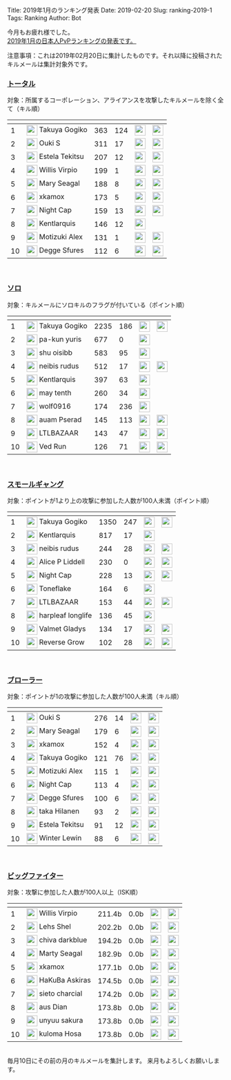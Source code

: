 Title: 2019年1月のランキング発表
Date: 2019-02-20
Slug: ranking-2019-1
Tags: Ranking
Author: Bot

今月もお疲れ様でした。  
<a href="https://evekatsu.github.io/ranking/?date=2019-1" target="_blank">2019年1月の日本人PvPランキングの発表です。</a>

注意事項：これは2019年02月20日に集計したものです。それ以降に投稿されたキルメールは集計対象外です。


<h3><a href="https://evekatsu.github.io/ranking/?date=2019-1" target="_blank">トータル</a></h3>

対象：所属するコーポレーション、アライアンスを攻撃したキルメールを除く全て（キル順）

| <span class="glyphicon glyphicon-sort-by-attributes-alt"></span> | <span class="glyphicon glyphicon-user"></span> | <span class="glyphicon glyphicon-plus"></span> | <span class="glyphicon glyphicon-minus"></span> | <span class="glyphicon glyphicon-tower"></span> | <span class="glyphicon glyphicon-star"></span> |
| ---- | ---- | ---- | ---- | ---- | ---- |
| 1 |  <img style="margin: 0px; width: 25px; display: inline; vertical-align:middle;" src="https://evekatsu.github.io/data/character/95235307_32.jpg"> Takuya Gogiko |  363 |  124 |  <img style="margin: 0px; width: 25px; display: inline; vertical-align:middle;" src="https://evekatsu.github.io/data/corporation/306830202_32.png"> | <img style="margin: 0px; width: 25px; display: inline; vertical-align:middle;" src="https://evekatsu.github.io/data/alliance/99004357_32.png"> |
| 2 |  <img style="margin: 0px; width: 25px; display: inline; vertical-align:middle;" src="https://evekatsu.github.io/data/character/95799510_32.jpg"> Ouki S |  311 |  17 |  <img style="margin: 0px; width: 25px; display: inline; vertical-align:middle;" src="https://evekatsu.github.io/data/corporation/98476559_32.png"> | <img style="margin: 0px; width: 25px; display: inline; vertical-align:middle;" src="https://evekatsu.github.io/data/alliance/1354830081_32.png"> |
| 3 |  <img style="margin: 0px; width: 25px; display: inline; vertical-align:middle;" src="https://evekatsu.github.io/data/character/2113036332_32.jpg"> Estela Tekitsu |  207 |  12 |  <img style="margin: 0px; width: 25px; display: inline; vertical-align:middle;" src="https://evekatsu.github.io/data/corporation/98476559_32.png"> | <img style="margin: 0px; width: 25px; display: inline; vertical-align:middle;" src="https://evekatsu.github.io/data/alliance/1354830081_32.png"> |
| 4 |  <img style="margin: 0px; width: 25px; display: inline; vertical-align:middle;" src="https://evekatsu.github.io/data/character/2112685569_32.jpg"> Willis Virpio |  199 |  1 |  <img style="margin: 0px; width: 25px; display: inline; vertical-align:middle;" src="https://evekatsu.github.io/data/corporation/98476559_32.png"> | <img style="margin: 0px; width: 25px; display: inline; vertical-align:middle;" src="https://evekatsu.github.io/data/alliance/1354830081_32.png"> |
| 5 |  <img style="margin: 0px; width: 25px; display: inline; vertical-align:middle;" src="https://evekatsu.github.io/data/character/95951870_32.jpg"> Mary Seagal |  188 |  8 |  <img style="margin: 0px; width: 25px; display: inline; vertical-align:middle;" src="https://evekatsu.github.io/data/corporation/98476559_32.png"> | <img style="margin: 0px; width: 25px; display: inline; vertical-align:middle;" src="https://evekatsu.github.io/data/alliance/1354830081_32.png"> |
| 6 |  <img style="margin: 0px; width: 25px; display: inline; vertical-align:middle;" src="https://evekatsu.github.io/data/character/2112017275_32.jpg"> xkamox |  173 |  5 |  <img style="margin: 0px; width: 25px; display: inline; vertical-align:middle;" src="https://evekatsu.github.io/data/corporation/98055960_32.png"> | <img style="margin: 0px; width: 25px; display: inline; vertical-align:middle;" src="https://evekatsu.github.io/data/alliance/99001954_32.png"> |
| 7 |  <img style="margin: 0px; width: 25px; display: inline; vertical-align:middle;" src="https://evekatsu.github.io/data/character/94127438_32.jpg"> Night Cap |  159 |  13 |  <img style="margin: 0px; width: 25px; display: inline; vertical-align:middle;" src="https://evekatsu.github.io/data/corporation/98572367_32.png"> | <img style="margin: 0px; width: 25px; display: inline; vertical-align:middle;" src="https://evekatsu.github.io/data/alliance/99006941_32.png"> |
| 8 |  <img style="margin: 0px; width: 25px; display: inline; vertical-align:middle;" src="https://evekatsu.github.io/data/character/94500364_32.jpg"> Kentlarquis |  146 |  12 |  <img style="margin: 0px; width: 25px; display: inline; vertical-align:middle;" src="https://evekatsu.github.io/data/corporation/98574865_32.png"> |  |
| 9 |  <img style="margin: 0px; width: 25px; display: inline; vertical-align:middle;" src="https://evekatsu.github.io/data/character/95562357_32.jpg"> Motizuki Alex |  131 |  1 |  <img style="margin: 0px; width: 25px; display: inline; vertical-align:middle;" src="https://evekatsu.github.io/data/corporation/98418839_32.png"> | <img style="margin: 0px; width: 25px; display: inline; vertical-align:middle;" src="https://evekatsu.github.io/data/alliance/99006941_32.png"> |
| 10 |  <img style="margin: 0px; width: 25px; display: inline; vertical-align:middle;" src="https://evekatsu.github.io/data/character/95451107_32.jpg"> Degge Sfures |  112 |  6 |  <img style="margin: 0px; width: 25px; display: inline; vertical-align:middle;" src="https://evekatsu.github.io/data/corporation/98476559_32.png"> | <img style="margin: 0px; width: 25px; display: inline; vertical-align:middle;" src="https://evekatsu.github.io/data/alliance/1354830081_32.png"> |


<br />
<h3><a href="https://evekatsu.github.io/ranking/?date=2019-1&k=0" target="_blank">ソロ</a></h3>

対象：キルメールにソロキルのフラグが付いている（ポイント順）

| <span class="glyphicon glyphicon-sort-by-attributes-alt"></span> | <span class="glyphicon glyphicon-user"></span> | <span class="glyphicon glyphicon-plus"></span> | <span class="glyphicon glyphicon-minus"></span> | <span class="glyphicon glyphicon-tower"></span> | <span class="glyphicon glyphicon-star"></span> |
| ---- | ---- | ---- | ---- | ---- | ---- |
| 1 |  <img style="margin: 0px; width: 25px; display: inline; vertical-align:middle;" src="https://evekatsu.github.io/data/character/95235307_32.jpg"> Takuya Gogiko |  2235 |  186 |  <img style="margin: 0px; width: 25px; display: inline; vertical-align:middle;" src="https://evekatsu.github.io/data/corporation/306830202_32.png"> | <img style="margin: 0px; width: 25px; display: inline; vertical-align:middle;" src="https://evekatsu.github.io/data/alliance/99004357_32.png"> |
| 2 |  <img style="margin: 0px; width: 25px; display: inline; vertical-align:middle;" src="https://evekatsu.github.io/data/character/92974461_32.jpg"> pa-kun yuris |  677 |  0 |  <img style="margin: 0px; width: 25px; display: inline; vertical-align:middle;" src="https://evekatsu.github.io/data/corporation/98354167_32.png"> |  |
| 3 |  <img style="margin: 0px; width: 25px; display: inline; vertical-align:middle;" src="https://evekatsu.github.io/data/character/95249176_32.jpg"> shu oisibb |  583 |  95 |  <img style="margin: 0px; width: 25px; display: inline; vertical-align:middle;" src="https://evekatsu.github.io/data/corporation/98494681_32.png"> |  |
| 4 |  <img style="margin: 0px; width: 25px; display: inline; vertical-align:middle;" src="https://evekatsu.github.io/data/character/93531438_32.jpg"> neibis rudus |  512 |  17 |  <img style="margin: 0px; width: 25px; display: inline; vertical-align:middle;" src="https://evekatsu.github.io/data/corporation/98572367_32.png"> | <img style="margin: 0px; width: 25px; display: inline; vertical-align:middle;" src="https://evekatsu.github.io/data/alliance/99006941_32.png"> |
| 5 |  <img style="margin: 0px; width: 25px; display: inline; vertical-align:middle;" src="https://evekatsu.github.io/data/character/94500364_32.jpg"> Kentlarquis |  397 |  63 |  <img style="margin: 0px; width: 25px; display: inline; vertical-align:middle;" src="https://evekatsu.github.io/data/corporation/98574865_32.png"> |  |
| 6 |  <img style="margin: 0px; width: 25px; display: inline; vertical-align:middle;" src="https://evekatsu.github.io/data/character/94570608_32.jpg"> may tenth |  260 |  34 |  <img style="margin: 0px; width: 25px; display: inline; vertical-align:middle;" src="https://evekatsu.github.io/data/corporation/98571004_32.png"> |  |
| 7 |  <img style="margin: 0px; width: 25px; display: inline; vertical-align:middle;" src="https://evekatsu.github.io/data/character/2113647563_32.jpg"> wolf0916 |  174 |  236 |  <img style="margin: 0px; width: 25px; display: inline; vertical-align:middle;" src="https://evekatsu.github.io/data/corporation/98463585_32.png"> |  |
| 8 |  <img style="margin: 0px; width: 25px; display: inline; vertical-align:middle;" src="https://evekatsu.github.io/data/character/2112975863_32.jpg"> auam Pserad |  145 |  113 |  <img style="margin: 0px; width: 25px; display: inline; vertical-align:middle;" src="https://evekatsu.github.io/data/corporation/98106179_32.png"> | <img style="margin: 0px; width: 25px; display: inline; vertical-align:middle;" src="https://evekatsu.github.io/data/alliance/99001954_32.png"> |
| 9 |  <img style="margin: 0px; width: 25px; display: inline; vertical-align:middle;" src="https://evekatsu.github.io/data/character/91546798_32.jpg"> LTLBAZAAR |  143 |  47 |  <img style="margin: 0px; width: 25px; display: inline; vertical-align:middle;" src="https://evekatsu.github.io/data/corporation/98217414_32.png"> | <img style="margin: 0px; width: 25px; display: inline; vertical-align:middle;" src="https://evekatsu.github.io/data/alliance/99006941_32.png"> |
| 10 |  <img style="margin: 0px; width: 25px; display: inline; vertical-align:middle;" src="https://evekatsu.github.io/data/character/1002235394_32.jpg"> Ved Run |  126 |  71 |  <img style="margin: 0px; width: 25px; display: inline; vertical-align:middle;" src="https://evekatsu.github.io/data/corporation/98418839_32.png"> | <img style="margin: 0px; width: 25px; display: inline; vertical-align:middle;" src="https://evekatsu.github.io/data/alliance/99006941_32.png"> |


<br />
<h3><a href="https://evekatsu.github.io/ranking/?date=2019-1&k=1" target="_blank">スモールギャング</a></h3>

対象：ポイントが1より上の攻撃に参加した人数が100人未満（ポイント順）

| <span class="glyphicon glyphicon-sort-by-attributes-alt"></span> | <span class="glyphicon glyphicon-user"></span> | <span class="glyphicon glyphicon-plus"></span> | <span class="glyphicon glyphicon-minus"></span> | <span class="glyphicon glyphicon-tower"></span> | <span class="glyphicon glyphicon-star"></span> |
| ---- | ---- | ---- | ---- | ---- | ---- |
| 1 |  <img style="margin: 0px; width: 25px; display: inline; vertical-align:middle;" src="https://evekatsu.github.io/data/character/95235307_32.jpg"> Takuya Gogiko |  1350 |  247 |  <img style="margin: 0px; width: 25px; display: inline; vertical-align:middle;" src="https://evekatsu.github.io/data/corporation/306830202_32.png"> | <img style="margin: 0px; width: 25px; display: inline; vertical-align:middle;" src="https://evekatsu.github.io/data/alliance/99004357_32.png"> |
| 2 |  <img style="margin: 0px; width: 25px; display: inline; vertical-align:middle;" src="https://evekatsu.github.io/data/character/94500364_32.jpg"> Kentlarquis |  817 |  17 |  <img style="margin: 0px; width: 25px; display: inline; vertical-align:middle;" src="https://evekatsu.github.io/data/corporation/98574865_32.png"> |  |
| 3 |  <img style="margin: 0px; width: 25px; display: inline; vertical-align:middle;" src="https://evekatsu.github.io/data/character/93531438_32.jpg"> neibis rudus |  244 |  28 |  <img style="margin: 0px; width: 25px; display: inline; vertical-align:middle;" src="https://evekatsu.github.io/data/corporation/98572367_32.png"> | <img style="margin: 0px; width: 25px; display: inline; vertical-align:middle;" src="https://evekatsu.github.io/data/alliance/99006941_32.png"> |
| 4 |  <img style="margin: 0px; width: 25px; display: inline; vertical-align:middle;" src="https://evekatsu.github.io/data/character/93881590_32.jpg"> Alice P Liddell |  230 |  0 |  <img style="margin: 0px; width: 25px; display: inline; vertical-align:middle;" src="https://evekatsu.github.io/data/corporation/98217414_32.png"> | <img style="margin: 0px; width: 25px; display: inline; vertical-align:middle;" src="https://evekatsu.github.io/data/alliance/99006941_32.png"> |
| 5 |  <img style="margin: 0px; width: 25px; display: inline; vertical-align:middle;" src="https://evekatsu.github.io/data/character/94127438_32.jpg"> Night Cap |  228 |  13 |  <img style="margin: 0px; width: 25px; display: inline; vertical-align:middle;" src="https://evekatsu.github.io/data/corporation/98572367_32.png"> | <img style="margin: 0px; width: 25px; display: inline; vertical-align:middle;" src="https://evekatsu.github.io/data/alliance/99006941_32.png"> |
| 6 |  <img style="margin: 0px; width: 25px; display: inline; vertical-align:middle;" src="https://evekatsu.github.io/data/character/94429617_32.jpg"> Toneflake |  164 |  6 |  <img style="margin: 0px; width: 25px; display: inline; vertical-align:middle;" src="https://evekatsu.github.io/data/corporation/98574865_32.png"> |  |
| 7 |  <img style="margin: 0px; width: 25px; display: inline; vertical-align:middle;" src="https://evekatsu.github.io/data/character/91546798_32.jpg"> LTLBAZAAR |  153 |  44 |  <img style="margin: 0px; width: 25px; display: inline; vertical-align:middle;" src="https://evekatsu.github.io/data/corporation/98217414_32.png"> | <img style="margin: 0px; width: 25px; display: inline; vertical-align:middle;" src="https://evekatsu.github.io/data/alliance/99006941_32.png"> |
| 8 |  <img style="margin: 0px; width: 25px; display: inline; vertical-align:middle;" src="https://evekatsu.github.io/data/character/2112886109_32.jpg"> harpleaf longlife |  136 |  45 |  <img style="margin: 0px; width: 25px; display: inline; vertical-align:middle;" src="https://evekatsu.github.io/data/corporation/98499913_32.png"> |  |
| 9 |  <img style="margin: 0px; width: 25px; display: inline; vertical-align:middle;" src="https://evekatsu.github.io/data/character/91852064_32.jpg"> Valmet Gladys |  134 |  17 |  <img style="margin: 0px; width: 25px; display: inline; vertical-align:middle;" src="https://evekatsu.github.io/data/corporation/98572367_32.png"> | <img style="margin: 0px; width: 25px; display: inline; vertical-align:middle;" src="https://evekatsu.github.io/data/alliance/99006941_32.png"> |
| 10 |  <img style="margin: 0px; width: 25px; display: inline; vertical-align:middle;" src="https://evekatsu.github.io/data/character/95330577_32.jpg"> Reverse Grow |  102 |  28 |  <img style="margin: 0px; width: 25px; display: inline; vertical-align:middle;" src="https://evekatsu.github.io/data/corporation/98572367_32.png"> | <img style="margin: 0px; width: 25px; display: inline; vertical-align:middle;" src="https://evekatsu.github.io/data/alliance/99006941_32.png"> |


<br />
<h3><a href="https://evekatsu.github.io/ranking/?date=2019-1&k=2" target="_blank">ブローラー</a></h3>

対象：ポイントが1の攻撃に参加した人数が100人未満（キル順）

| <span class="glyphicon glyphicon-sort-by-attributes-alt"></span> | <span class="glyphicon glyphicon-user"></span> | <span class="glyphicon glyphicon-plus"></span> | <span class="glyphicon glyphicon-minus"></span> | <span class="glyphicon glyphicon-tower"></span> | <span class="glyphicon glyphicon-star"></span> |
| ---- | ---- | ---- | ---- | ---- | ---- |
| 1 |  <img style="margin: 0px; width: 25px; display: inline; vertical-align:middle;" src="https://evekatsu.github.io/data/character/95799510_32.jpg"> Ouki S |  276 |  14 |  <img style="margin: 0px; width: 25px; display: inline; vertical-align:middle;" src="https://evekatsu.github.io/data/corporation/98476559_32.png"> | <img style="margin: 0px; width: 25px; display: inline; vertical-align:middle;" src="https://evekatsu.github.io/data/alliance/1354830081_32.png"> |
| 2 |  <img style="margin: 0px; width: 25px; display: inline; vertical-align:middle;" src="https://evekatsu.github.io/data/character/95951870_32.jpg"> Mary Seagal |  179 |  6 |  <img style="margin: 0px; width: 25px; display: inline; vertical-align:middle;" src="https://evekatsu.github.io/data/corporation/98476559_32.png"> | <img style="margin: 0px; width: 25px; display: inline; vertical-align:middle;" src="https://evekatsu.github.io/data/alliance/1354830081_32.png"> |
| 3 |  <img style="margin: 0px; width: 25px; display: inline; vertical-align:middle;" src="https://evekatsu.github.io/data/character/2112017275_32.jpg"> xkamox |  152 |  4 |  <img style="margin: 0px; width: 25px; display: inline; vertical-align:middle;" src="https://evekatsu.github.io/data/corporation/98055960_32.png"> | <img style="margin: 0px; width: 25px; display: inline; vertical-align:middle;" src="https://evekatsu.github.io/data/alliance/99001954_32.png"> |
| 4 |  <img style="margin: 0px; width: 25px; display: inline; vertical-align:middle;" src="https://evekatsu.github.io/data/character/95235307_32.jpg"> Takuya Gogiko |  121 |  76 |  <img style="margin: 0px; width: 25px; display: inline; vertical-align:middle;" src="https://evekatsu.github.io/data/corporation/306830202_32.png"> | <img style="margin: 0px; width: 25px; display: inline; vertical-align:middle;" src="https://evekatsu.github.io/data/alliance/99004357_32.png"> |
| 5 |  <img style="margin: 0px; width: 25px; display: inline; vertical-align:middle;" src="https://evekatsu.github.io/data/character/95562357_32.jpg"> Motizuki Alex |  115 |  1 |  <img style="margin: 0px; width: 25px; display: inline; vertical-align:middle;" src="https://evekatsu.github.io/data/corporation/98418839_32.png"> | <img style="margin: 0px; width: 25px; display: inline; vertical-align:middle;" src="https://evekatsu.github.io/data/alliance/99006941_32.png"> |
| 6 |  <img style="margin: 0px; width: 25px; display: inline; vertical-align:middle;" src="https://evekatsu.github.io/data/character/94127438_32.jpg"> Night Cap |  113 |  4 |  <img style="margin: 0px; width: 25px; display: inline; vertical-align:middle;" src="https://evekatsu.github.io/data/corporation/98572367_32.png"> | <img style="margin: 0px; width: 25px; display: inline; vertical-align:middle;" src="https://evekatsu.github.io/data/alliance/99006941_32.png"> |
| 7 |  <img style="margin: 0px; width: 25px; display: inline; vertical-align:middle;" src="https://evekatsu.github.io/data/character/95451107_32.jpg"> Degge Sfures |  100 |  6 |  <img style="margin: 0px; width: 25px; display: inline; vertical-align:middle;" src="https://evekatsu.github.io/data/corporation/98476559_32.png"> | <img style="margin: 0px; width: 25px; display: inline; vertical-align:middle;" src="https://evekatsu.github.io/data/alliance/1354830081_32.png"> |
| 8 |  <img style="margin: 0px; width: 25px; display: inline; vertical-align:middle;" src="https://evekatsu.github.io/data/character/96551862_32.jpg"> taka Hilanen |  93 |  2 |  <img style="margin: 0px; width: 25px; display: inline; vertical-align:middle;" src="https://evekatsu.github.io/data/corporation/98217414_32.png"> | <img style="margin: 0px; width: 25px; display: inline; vertical-align:middle;" src="https://evekatsu.github.io/data/alliance/99006941_32.png"> |
| 9 |  <img style="margin: 0px; width: 25px; display: inline; vertical-align:middle;" src="https://evekatsu.github.io/data/character/2113036332_32.jpg"> Estela Tekitsu |  91 |  12 |  <img style="margin: 0px; width: 25px; display: inline; vertical-align:middle;" src="https://evekatsu.github.io/data/corporation/98476559_32.png"> | <img style="margin: 0px; width: 25px; display: inline; vertical-align:middle;" src="https://evekatsu.github.io/data/alliance/1354830081_32.png"> |
| 10 |  <img style="margin: 0px; width: 25px; display: inline; vertical-align:middle;" src="https://evekatsu.github.io/data/character/95526304_32.jpg"> Winter Lewin |  88 |  6 |  <img style="margin: 0px; width: 25px; display: inline; vertical-align:middle;" src="https://evekatsu.github.io/data/corporation/98418839_32.png"> | <img style="margin: 0px; width: 25px; display: inline; vertical-align:middle;" src="https://evekatsu.github.io/data/alliance/99006941_32.png"> |


<br />
<h3><a href="https://evekatsu.github.io/ranking/?date=2019-1&k=3" target="_blank">ビッグファイター</a></h3>

対象：攻撃に参加した人数が100人以上（ISK順）

| <span class="glyphicon glyphicon-sort-by-attributes-alt"></span> | <span class="glyphicon glyphicon-user"></span> | <span class="glyphicon glyphicon-plus"></span> | <span class="glyphicon glyphicon-minus"></span> | <span class="glyphicon glyphicon-tower"></span> | <span class="glyphicon glyphicon-star"></span> |
| ---- | ---- | ---- | ---- | ---- | ---- |
| 1 |  <img style="margin: 0px; width: 25px; display: inline; vertical-align:middle;" src="https://evekatsu.github.io/data/character/2112685569_32.jpg"> Willis Virpio |  211.4b |  0.0b |  <img style="margin: 0px; width: 25px; display: inline; vertical-align:middle;" src="https://evekatsu.github.io/data/corporation/98476559_32.png"> | <img style="margin: 0px; width: 25px; display: inline; vertical-align:middle;" src="https://evekatsu.github.io/data/alliance/1354830081_32.png"> |
| 2 |  <img style="margin: 0px; width: 25px; display: inline; vertical-align:middle;" src="https://evekatsu.github.io/data/character/94097177_32.jpg"> Lehs Shel |  202.2b |  0.0b |  <img style="margin: 0px; width: 25px; display: inline; vertical-align:middle;" src="https://evekatsu.github.io/data/corporation/98407712_32.png"> | <img style="margin: 0px; width: 25px; display: inline; vertical-align:middle;" src="https://evekatsu.github.io/data/alliance/1727758877_32.png"> |
| 3 |  <img style="margin: 0px; width: 25px; display: inline; vertical-align:middle;" src="https://evekatsu.github.io/data/character/2113096235_32.jpg"> chiva darkblue |  194.2b |  0.0b |  <img style="margin: 0px; width: 25px; display: inline; vertical-align:middle;" src="https://evekatsu.github.io/data/corporation/98476559_32.png"> | <img style="margin: 0px; width: 25px; display: inline; vertical-align:middle;" src="https://evekatsu.github.io/data/alliance/1354830081_32.png"> |
| 4 |  <img style="margin: 0px; width: 25px; display: inline; vertical-align:middle;" src="https://evekatsu.github.io/data/character/95922571_32.jpg"> Marty Seagal |  182.9b |  0.0b |  <img style="margin: 0px; width: 25px; display: inline; vertical-align:middle;" src="https://evekatsu.github.io/data/corporation/98476559_32.png"> | <img style="margin: 0px; width: 25px; display: inline; vertical-align:middle;" src="https://evekatsu.github.io/data/alliance/1354830081_32.png"> |
| 5 |  <img style="margin: 0px; width: 25px; display: inline; vertical-align:middle;" src="https://evekatsu.github.io/data/character/2112017275_32.jpg"> xkamox |  177.1b |  0.0b |  <img style="margin: 0px; width: 25px; display: inline; vertical-align:middle;" src="https://evekatsu.github.io/data/corporation/98055960_32.png"> | <img style="margin: 0px; width: 25px; display: inline; vertical-align:middle;" src="https://evekatsu.github.io/data/alliance/99001954_32.png"> |
| 6 |  <img style="margin: 0px; width: 25px; display: inline; vertical-align:middle;" src="https://evekatsu.github.io/data/character/93499233_32.jpg"> HaKuBa Askiras |  174.5b |  0.0b |  <img style="margin: 0px; width: 25px; display: inline; vertical-align:middle;" src="https://evekatsu.github.io/data/corporation/98476559_32.png"> | <img style="margin: 0px; width: 25px; display: inline; vertical-align:middle;" src="https://evekatsu.github.io/data/alliance/1354830081_32.png"> |
| 7 |  <img style="margin: 0px; width: 25px; display: inline; vertical-align:middle;" src="https://evekatsu.github.io/data/character/93095008_32.jpg"> sieto charcial |  174.2b |  0.0b |  <img style="margin: 0px; width: 25px; display: inline; vertical-align:middle;" src="https://evekatsu.github.io/data/corporation/98476559_32.png"> | <img style="margin: 0px; width: 25px; display: inline; vertical-align:middle;" src="https://evekatsu.github.io/data/alliance/1354830081_32.png"> |
| 8 |  <img style="margin: 0px; width: 25px; display: inline; vertical-align:middle;" src="https://evekatsu.github.io/data/character/91911499_32.jpg"> aus Dian |  173.8b |  0.0b |  <img style="margin: 0px; width: 25px; display: inline; vertical-align:middle;" src="https://evekatsu.github.io/data/corporation/98106179_32.png"> | <img style="margin: 0px; width: 25px; display: inline; vertical-align:middle;" src="https://evekatsu.github.io/data/alliance/99001954_32.png"> |
| 9 |  <img style="margin: 0px; width: 25px; display: inline; vertical-align:middle;" src="https://evekatsu.github.io/data/character/92967210_32.jpg"> unyuu sakura |  173.8b |  0.0b |  <img style="margin: 0px; width: 25px; display: inline; vertical-align:middle;" src="https://evekatsu.github.io/data/corporation/98450869_32.png"> | <img style="margin: 0px; width: 25px; display: inline; vertical-align:middle;" src="https://evekatsu.github.io/data/alliance/99001954_32.png"> |
| 10 |  <img style="margin: 0px; width: 25px; display: inline; vertical-align:middle;" src="https://evekatsu.github.io/data/character/93084547_32.jpg"> kuloma Hosa |  173.8b |  0.0b |  <img style="margin: 0px; width: 25px; display: inline; vertical-align:middle;" src="https://evekatsu.github.io/data/corporation/98055960_32.png"> | <img style="margin: 0px; width: 25px; display: inline; vertical-align:middle;" src="https://evekatsu.github.io/data/alliance/99001954_32.png"> |


<br />
毎月10日にその前の月のキルメールを集計します。  
来月もよろしくお願いします。
